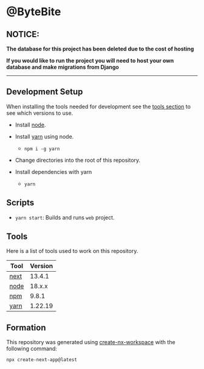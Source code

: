 # @ByteBite

## NOTICE: 
**The database for this project has been deleted due to the cost of hosting**

**If you would like to run the project you will need to host your own database and make migrations from Django**


------------------------------------------


## Development Setup

When installing the tools needed for development see the [tools section](#tools) to see which versions to use.

* Install [node](https://nodejs.org).
* Install [yarn](https://yarnpkg.com) using node.
  - `npm i -g yarn`

* Change directories into the root of this repository.
* Install dependencies with yarn
  - `yarn`

## Scripts

* `yarn start`: Builds and runs `web` project.

## Tools

Here is a list of tools used to work on this repository.

| Tool                                   | Version |
|----------------------------------------|---------|
| [next](https://nextjs.org/)            | 13.4.1  |
| [node](https://nodejs.org)             | 18.x.x |
| [npm](https://nodejs.org)              | 9.8.1   |
| [yarn](https://yarnpkg.com)            | 1.22.19 |


## Formation
This repository was generated using [create-nx-workspace](https://nextjs.org/docs/getting-started/installation) with the following command:
```bash
npx create-next-app@latest
```
